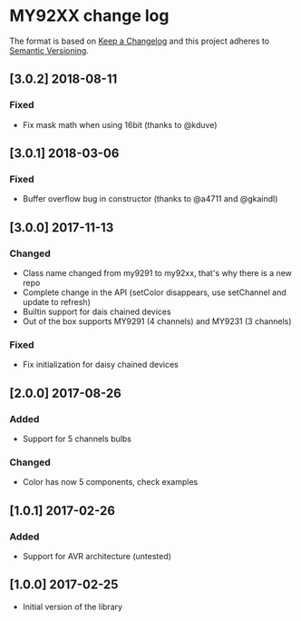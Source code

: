 # MY92XX change log

The format is based on [Keep a Changelog](http://keepachangelog.com/)
and this project adheres to [Semantic Versioning](http://semver.org/).

## [3.0.2] 2018-08-11
### Fixed
- Fix mask math when using 16bit (thanks to @kduve)

## [3.0.1] 2018-03-06
### Fixed
- Buffer overflow bug in constructor (thanks to @a4711 and @gkaindl)

## [3.0.0] 2017-11-13
### Changed
- Class name changed from my9291 to my92xx, that's why there is a new repo
- Complete change in the API (setColor disappears, use setChannel and update to refresh)
- Builtin support for dais chained devices
- Out of the box supports MY9291 (4 channels) and MY9231 (3 channels)

### Fixed
- Fix initialization for daisy chained devices

## [2.0.0] 2017-08-26
### Added
- Support for 5 channels bulbs

### Changed
- Color has now 5 components, check examples

## [1.0.1] 2017-02-26
### Added
- Support for AVR architecture (untested)

## [1.0.0] 2017-02-25
- Initial version of the library
